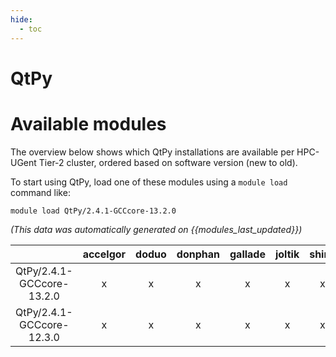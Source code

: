 ```yaml
---
hide:
  - toc
---
```


QtPy
====

# Available modules


The overview below shows which QtPy installations are available per HPC-UGent Tier-2 cluster, ordered based on software version (new to old).

To start using QtPy, load one of these modules using a `module load` command like:

```shell
module load QtPy/2.4.1-GCCcore-13.2.0
```

*(This data was automatically generated on {{modules_last_updated}})*  

| |accelgor|doduo|donphan|gallade|joltik|shinx|
| :---: | :---: | :---: | :---: | :---: | :---: | :---: |
|QtPy/2.4.1-GCCcore-13.2.0|x|x|x|x|x|x|
|QtPy/2.4.1-GCCcore-12.3.0|x|x|x|x|x|x|
